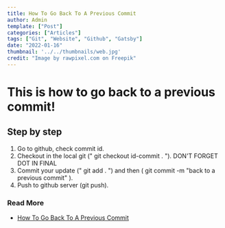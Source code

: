 ```yaml
---
title: How To Go Back To A Previous Commit
author: Admin
template: ["Post"]
categories: ["Articles"]
tags: ["Git", "Website", "Github", "Gatsby"]
date: "2022-01-16"
thumbnail: '../../thumbnails/web.jpg'
credit: "Image by rawpixel.com on Freepik"
---
```


# This is how to go back to a previous commit!

## Step by step

1. Go to github, check commit id.
2. Checkout in the local git (" git checkout id-commit . "). DON'T FORGET DOT IN FINAL
3. Commit your update (" git add . ") and then ( git commit -m "back to a previous commit" ).
4. Push to github server (git push).

### Read More

* [How To Go Back To A Previous Commit](https://medium.com/swlh/using-git-how-to-go-back-to-a-previous-commit-8579ccc8180f)